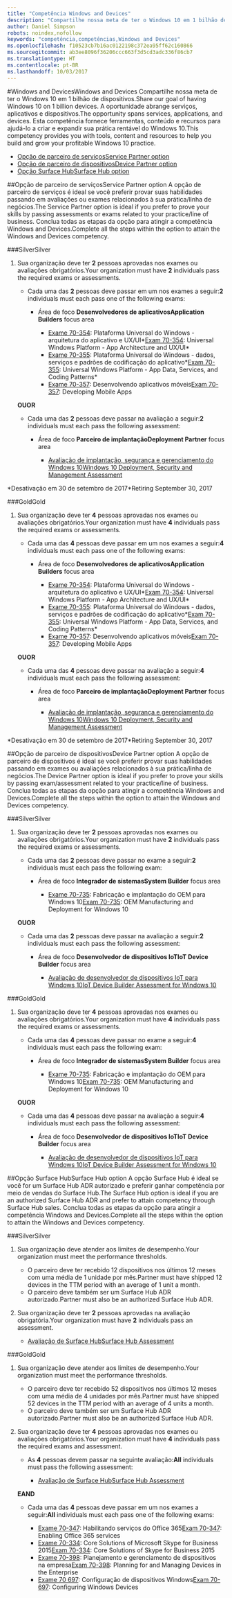 ```yaml
---
title: "Competência Windows and Devices"
description: "Compartilhe nossa meta de ter o Windows 10 em 1 bilhão de dispositivos. A oportunidade abrange serviços, aplicativos e dispositivos. Esta competência fornece ferramentas, conteúdo e recursos para ajudá-lo a criar e expandir sua prática rentável do Windows 10."
author: Daniel Simpson
robots: noindex,nofollow
keywords: "competência,competências,Windows and Devices"
ms.openlocfilehash: f10523cb7b16ac0122198c372ea95ff62c160866
ms.sourcegitcommit: ab3ee8096f36206ccc663f3d5cd3adc336f86cb7
ms.translationtype: HT
ms.contentlocale: pt-BR
ms.lasthandoff: 10/03/2017
---
```

#<a name="windows-and-devices"></a><span data-ttu-id="c3715-106">Windows and Devices</span><span class="sxs-lookup"><span data-stu-id="c3715-106">Windows and Devices</span></span> 
<span data-ttu-id="c3715-107">Compartilhe nossa meta de ter o Windows 10 em 1 bilhão de dispositivos.</span><span class="sxs-lookup"><span data-stu-id="c3715-107">Share our goal of having Windows 10 on 1 billion devices.</span></span> <span data-ttu-id="c3715-108">A oportunidade abrange serviços, aplicativos e dispositivos.</span><span class="sxs-lookup"><span data-stu-id="c3715-108">The opportunity spans services, applications, and devices.</span></span> <span data-ttu-id="c3715-109">Esta competência fornece ferramentas, conteúdo e recursos para ajudá-lo a criar e expandir sua prática rentável do Windows 10.</span><span class="sxs-lookup"><span data-stu-id="c3715-109">This competency provides you with tools, content and resources to help you build and grow your profitable Windows 10 practice.</span></span>

- [<span data-ttu-id="c3715-110">Opção de parceiro de serviços</span><span class="sxs-lookup"><span data-stu-id="c3715-110">Service Partner option</span></span>](#service-partner-option)
- [<span data-ttu-id="c3715-111">Opção de parceiro de dispositivos</span><span class="sxs-lookup"><span data-stu-id="c3715-111">Device Partner option</span></span>](#device-partner-option)
- [<span data-ttu-id="c3715-112">Opção Surface Hub</span><span class="sxs-lookup"><span data-stu-id="c3715-112">Surface Hub option</span></span>](#surface-hub-option)

##<a name="service-partner-option"></a><span data-ttu-id="c3715-113">Opção de parceiro de serviços</span><span class="sxs-lookup"><span data-stu-id="c3715-113">Service Partner option</span></span>
<span data-ttu-id="c3715-114">A opção de parceiro de serviços é ideal se você preferir provar suas habilidades passando em avaliações ou exames relacionados à sua prática/linha de negócios.</span><span class="sxs-lookup"><span data-stu-id="c3715-114">The Service Partner option is ideal if you prefer to prove your skills by passing assessments or exams related to your practice/line of business.</span></span> <span data-ttu-id="c3715-115">Conclua todas as etapas da opção para atingir a competência Windows and Devices.</span><span class="sxs-lookup"><span data-stu-id="c3715-115">Complete all the steps within the option to attain the Windows and Devices competency.</span></span>

###<a name="silver"></a><span data-ttu-id="c3715-116">Silver</span><span class="sxs-lookup"><span data-stu-id="c3715-116">Silver</span></span>
1. <span data-ttu-id="c3715-117">Sua organização deve ter **2** pessoas aprovadas nos exames ou avaliações obrigatórios.</span><span class="sxs-lookup"><span data-stu-id="c3715-117">Your organization must have **2** individuals pass the required exams or assessments.</span></span>

    - <span data-ttu-id="c3715-118">Cada uma das **2** pessoas deve passar em um nos exames a seguir:</span><span class="sxs-lookup"><span data-stu-id="c3715-118">**2** individuals must each pass one of the following exams:</span></span>

        - <span data-ttu-id="c3715-119">Área de foco **Desenvolvedores de aplicativos**</span><span class="sxs-lookup"><span data-stu-id="c3715-119">**Application Builders** focus area</span></span>

            - <span data-ttu-id="c3715-120">[Exame 70-354](https://www.microsoft.com/en-us/learning/exam-70-354.aspx): Plataforma Universal do Windows - arquitetura do aplicativo e UX/UI*</span><span class="sxs-lookup"><span data-stu-id="c3715-120">[Exam 70-354](https://www.microsoft.com/en-us/learning/exam-70-354.aspx): Universal Windows Platform - App Architecture and UX/UI*</span></span>
            - <span data-ttu-id="c3715-121">[Exame 70-355](https://www.microsoft.com/en-us/learning/exam-70-355.aspx): Plataforma Universal do Windows - dados, serviços e padrões de codificação do aplicativo*</span><span class="sxs-lookup"><span data-stu-id="c3715-121">[Exam 70-355](https://www.microsoft.com/en-us/learning/exam-70-355.aspx): Universal Windows Platform - App Data, Services, and Coding Patterns*</span></span>
            - <span data-ttu-id="c3715-122">[Exame 70-357](https://www.microsoft.com/en-us/learning/exam-70-357.aspx): Desenvolvendo aplicativos móveis</span><span class="sxs-lookup"><span data-stu-id="c3715-122">[Exam 70-357](https://www.microsoft.com/en-us/learning/exam-70-357.aspx): Developing Mobile Apps</span></span>

    **<span data-ttu-id="c3715-123">OU</span><span class="sxs-lookup"><span data-stu-id="c3715-123">OR</span></span>**

    - <span data-ttu-id="c3715-124">Cada uma das **2** pessoas deve passar na avaliação a seguir:</span><span class="sxs-lookup"><span data-stu-id="c3715-124">**2** individuals must each pass the following assessment:</span></span>

        - <span data-ttu-id="c3715-125">Área de foco **Parceiro de implantação**</span><span class="sxs-lookup"><span data-stu-id="c3715-125">**Deployment Partner** focus area</span></span>

            - [<span data-ttu-id="c3715-126">Avaliação de implantação, segurança e gerenciamento do Windows 10</span><span class="sxs-lookup"><span data-stu-id="c3715-126">Windows 10 Deployment, Security and Management Assessment</span></span>](https://partneruniversity.microsoft.com/?whr=uri:MicrosoftAccount&courseId=16022&scoId=eGcisv8BC_3806265419)

<span data-ttu-id="c3715-127">*Desativação em 30 de setembro de 2017</span><span class="sxs-lookup"><span data-stu-id="c3715-127">*Retiring September 30, 2017</span></span>

###<a name="gold"></a><span data-ttu-id="c3715-128">Gold</span><span class="sxs-lookup"><span data-stu-id="c3715-128">Gold</span></span>
1. <span data-ttu-id="c3715-129">Sua organização deve ter **4** pessoas aprovadas nos exames ou avaliações obrigatórios.</span><span class="sxs-lookup"><span data-stu-id="c3715-129">Your organization must have **4** individuals pass the required exams or assessments.</span></span>
    - <span data-ttu-id="c3715-130">Cada uma das **4** pessoas deve passar em um nos exames a seguir:</span><span class="sxs-lookup"><span data-stu-id="c3715-130">**4** individuals must each pass one of the following exams:</span></span>
        - <span data-ttu-id="c3715-131">Área de foco **Desenvolvedores de aplicativos**</span><span class="sxs-lookup"><span data-stu-id="c3715-131">**Application Builders** focus area</span></span>

            - <span data-ttu-id="c3715-132">[Exame 70-354](https://www.microsoft.com/en-us/learning/exam-70-354.aspx): Plataforma Universal do Windows - arquitetura do aplicativo e UX/UI*</span><span class="sxs-lookup"><span data-stu-id="c3715-132">[Exam 70-354](https://www.microsoft.com/en-us/learning/exam-70-354.aspx): Universal Windows Platform - App Architecture and UX/UI*</span></span>
            - <span data-ttu-id="c3715-133">[Exame 70-355](https://www.microsoft.com/en-us/learning/exam-70-355.aspx): Plataforma Universal do Windows - dados, serviços e padrões de codificação do aplicativo*</span><span class="sxs-lookup"><span data-stu-id="c3715-133">[Exam 70-355](https://www.microsoft.com/en-us/learning/exam-70-355.aspx): Universal Windows Platform - App Data, Services, and Coding Patterns*</span></span>
            - <span data-ttu-id="c3715-134">[Exame 70-357](https://www.microsoft.com/en-us/learning/exam-70-357.aspx): Desenvolvendo aplicativos móveis</span><span class="sxs-lookup"><span data-stu-id="c3715-134">[Exam 70-357](https://www.microsoft.com/en-us/learning/exam-70-357.aspx): Developing Mobile Apps</span></span>

    **<span data-ttu-id="c3715-135">OU</span><span class="sxs-lookup"><span data-stu-id="c3715-135">OR</span></span>**

    - <span data-ttu-id="c3715-136">Cada uma das **4** pessoas deve passar na avaliação a seguir:</span><span class="sxs-lookup"><span data-stu-id="c3715-136">**4** individuals must each pass the following assessment:</span></span>

        - <span data-ttu-id="c3715-137">Área de foco **Parceiro de implantação**</span><span class="sxs-lookup"><span data-stu-id="c3715-137">**Deployment Partner** focus area</span></span>

            - [<span data-ttu-id="c3715-138">Avaliação de implantação, segurança e gerenciamento do Windows 10</span><span class="sxs-lookup"><span data-stu-id="c3715-138">Windows 10 Deployment, Security and Management Assessment</span></span>](https://partneruniversity.microsoft.com/?whr=uri:MicrosoftAccount&courseId=16022&scoId=eGcisv8BC_3806265419)

<span data-ttu-id="c3715-139">*Desativação em 30 de setembro de 2017</span><span class="sxs-lookup"><span data-stu-id="c3715-139">*Retiring September 30, 2017</span></span>

##<a name="device-partner-option"></a><span data-ttu-id="c3715-140">Opção de parceiro de dispositivos</span><span class="sxs-lookup"><span data-stu-id="c3715-140">Device Partner option</span></span>
<span data-ttu-id="c3715-141">A opção de parceiro de dispositivos é ideal se você preferir provar suas habilidades passando em exames ou avaliações relacionados à sua prática/linha de negócios.</span><span class="sxs-lookup"><span data-stu-id="c3715-141">The Device Partner option is ideal if you prefer to prove your skills by passing exam/assessment related to your practice/line of business.</span></span> <span data-ttu-id="c3715-142">Conclua todas as etapas da opção para atingir a competência Windows and Devices.</span><span class="sxs-lookup"><span data-stu-id="c3715-142">Complete all the steps within the option to attain the Windows and Devices competency.</span></span>

###<a name="silver"></a><span data-ttu-id="c3715-143">Silver</span><span class="sxs-lookup"><span data-stu-id="c3715-143">Silver</span></span>
1. <span data-ttu-id="c3715-144">Sua organização deve ter **2** pessoas aprovadas nos exames ou avaliações obrigatórios.</span><span class="sxs-lookup"><span data-stu-id="c3715-144">Your organization must have **2** individuals pass the required exams or assessments.</span></span>

    - <span data-ttu-id="c3715-145">Cada uma das **2** pessoas deve passar no exame a seguir:</span><span class="sxs-lookup"><span data-stu-id="c3715-145">**2** individuals must each pass the following exam:</span></span>

        - <span data-ttu-id="c3715-146">Área de foco **Integrador de sistemas**</span><span class="sxs-lookup"><span data-stu-id="c3715-146">**System Builder** focus area</span></span>

            - <span data-ttu-id="c3715-147">[Exame 70-735](https://www.microsoft.com/en-us/learning/exam-70-735.aspx): Fabricação e implantação do OEM para Windows 10</span><span class="sxs-lookup"><span data-stu-id="c3715-147">[Exam 70-735](https://www.microsoft.com/en-us/learning/exam-70-735.aspx): OEM Manufacturing and Deployment for Windows 10</span></span>

    **<span data-ttu-id="c3715-148">OU</span><span class="sxs-lookup"><span data-stu-id="c3715-148">OR</span></span>**

    - <span data-ttu-id="c3715-149">Cada uma das **2** pessoas deve passar na avaliação a seguir:</span><span class="sxs-lookup"><span data-stu-id="c3715-149">**2** individuals must each pass the following assessment:</span></span>

        - <span data-ttu-id="c3715-150">Área de foco **Desenvolvedor de dispositivos IoT**</span><span class="sxs-lookup"><span data-stu-id="c3715-150">**IoT Device Builder** focus area</span></span>

            - [<span data-ttu-id="c3715-151">Avaliação de desenvolvedor de dispositivos IoT para Windows 10</span><span class="sxs-lookup"><span data-stu-id="c3715-151">IoT Device Builder Assessment for Windows 10</span></span>](https://partneruniversity.microsoft.com/?whr=uri:MicrosoftAccount&courseId=15887&scoId=mwJPK2B8B_9004778676)

###<a name="gold"></a><span data-ttu-id="c3715-152">Gold</span><span class="sxs-lookup"><span data-stu-id="c3715-152">Gold</span></span>
1. <span data-ttu-id="c3715-153">Sua organização deve ter **4** pessoas aprovadas nos exames ou avaliações obrigatórios.</span><span class="sxs-lookup"><span data-stu-id="c3715-153">Your organization must have **4** individuals pass the required exams or assessments.</span></span>

    - <span data-ttu-id="c3715-154">Cada uma das **4** pessoas deve passar no exame a seguir:</span><span class="sxs-lookup"><span data-stu-id="c3715-154">**4** individuals must each pass the following exam:</span></span>

        - <span data-ttu-id="c3715-155">Área de foco **Integrador de sistemas**</span><span class="sxs-lookup"><span data-stu-id="c3715-155">**System Builder** focus area</span></span>

            - <span data-ttu-id="c3715-156">[Exame 70-735](https://www.microsoft.com/en-us/learning/exam-70-735.aspx): Fabricação e implantação do OEM para Windows 10</span><span class="sxs-lookup"><span data-stu-id="c3715-156">[Exam 70-735](https://www.microsoft.com/en-us/learning/exam-70-735.aspx): OEM Manufacturing and Deployment for Windows 10</span></span>

    **<span data-ttu-id="c3715-157">OU</span><span class="sxs-lookup"><span data-stu-id="c3715-157">OR</span></span>**

    - <span data-ttu-id="c3715-158">Cada uma das **4** pessoas deve passar na avaliação a seguir:</span><span class="sxs-lookup"><span data-stu-id="c3715-158">**4** individuals must each pass the following assessment:</span></span>

        - <span data-ttu-id="c3715-159">Área de foco **Desenvolvedor de dispositivos IoT**</span><span class="sxs-lookup"><span data-stu-id="c3715-159">**IoT Device Builder** focus area</span></span>
        
            - [<span data-ttu-id="c3715-160">Avaliação de desenvolvedor de dispositivos IoT para Windows 10</span><span class="sxs-lookup"><span data-stu-id="c3715-160">IoT Device Builder Assessment for Windows 10</span></span>](https://partneruniversity.microsoft.com/?whr=uri:MicrosoftAccount&courseId=15887&scoId=mwJPK2B8B_9004778676)

##<a name="surface-hub-option"></a><span data-ttu-id="c3715-161">Opção Surface Hub</span><span class="sxs-lookup"><span data-stu-id="c3715-161">Surface Hub option</span></span>
<span data-ttu-id="c3715-162">A opção Surface Hub é ideal se você for um Surface Hub ADR autorizado e preferir ganhar competência por meio de vendas do Surface Hub.</span><span class="sxs-lookup"><span data-stu-id="c3715-162">The Surface Hub option is ideal if you are an authorized Surface Hub ADR and prefer to attain competency through Surface Hub sales.</span></span> <span data-ttu-id="c3715-163">Conclua todas as etapas da opção para atingir a competência Windows and Devices.</span><span class="sxs-lookup"><span data-stu-id="c3715-163">Complete all the steps within the option to attain the Windows and Devices competency.</span></span>

###<a name="silver"></a><span data-ttu-id="c3715-164">Silver</span><span class="sxs-lookup"><span data-stu-id="c3715-164">Silver</span></span>
1. <span data-ttu-id="c3715-165">Sua organização deve atender aos limites de desempenho.</span><span class="sxs-lookup"><span data-stu-id="c3715-165">Your organization must meet the performance thresholds.</span></span>

    - <span data-ttu-id="c3715-166">O parceiro deve ter recebido 12 dispositivos nos últimos 12 meses com uma média de 1 unidade por mês.</span><span class="sxs-lookup"><span data-stu-id="c3715-166">Partner must have shipped 12 devices in the TTM period with an average of 1 unit a month.</span></span>
    - <span data-ttu-id="c3715-167">O parceiro deve também ser um Surface Hub ADR autorizado.</span><span class="sxs-lookup"><span data-stu-id="c3715-167">Partner must also be an authorized Surface Hub ADR.</span></span>

2. <span data-ttu-id="c3715-168">Sua organização deve ter **2** pessoas aprovadas na avaliação obrigatória.</span><span class="sxs-lookup"><span data-stu-id="c3715-168">Your organization must have **2** individuals pass an assessment.</span></span>

    - [<span data-ttu-id="c3715-169">Avaliação de Surface Hub</span><span class="sxs-lookup"><span data-stu-id="c3715-169">Surface Hub Assessment</span></span>](https://PartnerUniversity.microsoft.com?whr=uri:MicrosoftAccount&courseId=16722&scoId=jcNMRQouC_5906265419)


###<a name="gold"></a><span data-ttu-id="c3715-170">Gold</span><span class="sxs-lookup"><span data-stu-id="c3715-170">Gold</span></span>
1. <span data-ttu-id="c3715-171">Sua organização deve atender aos limites de desempenho.</span><span class="sxs-lookup"><span data-stu-id="c3715-171">Your organization must meet the performance thresholds.</span></span>

    - <span data-ttu-id="c3715-172">O parceiro deve ter recebido 52 dispositivos nos últimos 12 meses com uma média de 4 unidades por mês.</span><span class="sxs-lookup"><span data-stu-id="c3715-172">Partner must have shipped 52 devices in the TTM period with an average of 4 units a month.</span></span>
    - <span data-ttu-id="c3715-173">O parceiro deve também ser um Surface Hub ADR autorizado.</span><span class="sxs-lookup"><span data-stu-id="c3715-173">Partner must also be an authorized Surface Hub ADR.</span></span>

2. <span data-ttu-id="c3715-174">Sua organização deve ter **4** pessoas aprovadas nos exames ou avaliações obrigatórios.</span><span class="sxs-lookup"><span data-stu-id="c3715-174">Your organization must have **4** individuals pass the required exams and assessment.</span></span>

    - <span data-ttu-id="c3715-175">As **4** pessoas devem passar na seguinte avaliação:</span><span class="sxs-lookup"><span data-stu-id="c3715-175">**All** individuals must pass the following assessment:</span></span>
    
        - [<span data-ttu-id="c3715-176">Avaliação de Surface Hub</span><span class="sxs-lookup"><span data-stu-id="c3715-176">Surface Hub Assessment</span></span>](https://PartnerUniversity.microsoft.com?whr=uri:MicrosoftAccount&courseId=16722&scoId=jcNMRQouC_5906265419)
    
    **<span data-ttu-id="c3715-177">E</span><span class="sxs-lookup"><span data-stu-id="c3715-177">AND</span></span>**

    - <span data-ttu-id="c3715-178">Cada uma das **4** pessoas deve passar em um nos exames a seguir:</span><span class="sxs-lookup"><span data-stu-id="c3715-178">**All** individuals must each pass one of the following exams:</span></span>

        - <span data-ttu-id="c3715-179">[Exame 70-347](https://www.microsoft.com/en-us/learning/exam-70-347.aspx): Habilitando serviços do Office 365</span><span class="sxs-lookup"><span data-stu-id="c3715-179">[Exam 70-347](https://www.microsoft.com/en-us/learning/exam-70-347.aspx): Enabling Office 365 services</span></span>
        - <span data-ttu-id="c3715-180">[Exame 70-334](https://www.microsoft.com/en-us/learning/exam-70-334.aspx): Core Solutions of Microsoft Skype for Business 2015</span><span class="sxs-lookup"><span data-stu-id="c3715-180">[Exam 70-334](https://www.microsoft.com/en-us/learning/exam-70-334.aspx): Core Solutions of Skype for Business 2015</span></span> 
        - <span data-ttu-id="c3715-181">[Exame 70-398](https://www.microsoft.com/en-us/learning/exam-70-398.aspx): Planejamento e gerenciamento de dispositivos na empresa</span><span class="sxs-lookup"><span data-stu-id="c3715-181">[Exam 70-398](https://www.microsoft.com/en-us/learning/exam-70-398.aspx): Planning for and Managing Devices in the Enterprise</span></span>
        - <span data-ttu-id="c3715-182">[Exame 70 697](https://www.microsoft.com/en-us/learning/exam-70-697.aspx): Configuração de dispositivos Windows</span><span class="sxs-lookup"><span data-stu-id="c3715-182">[Exam 70-697](https://www.microsoft.com/en-us/learning/exam-70-697.aspx): Configuring Windows Devices</span></span> 



      



 


